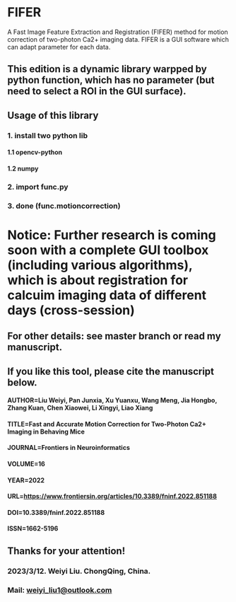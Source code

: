 # FIFER
A Fast Image Feature Extraction and Registration (FIFER) method for motion correction of two-photon Ca2+ imaging data. FIFER is a GUI software which can adapt parameter for each data.

## This edition is a dynamic library warpped by python function, which has **no parameter** (but need to select a ROI in the GUI surface).

## Usage of this library
### 1. install two python lib
#### 1.1 opencv-python
#### 1.2 numpy
### 2. import func.py
### 3. done (func.motioncorrection)

# Notice: Further research is coming soon with a complete GUI toolbox (including various algorithms), which is about registration for calcuim imaging data of different days (cross-session) 

## For other details: see master branch or read my manuscript.
## If you like this tool, please cite the manuscript below.
#### AUTHOR=Liu Weiyi, Pan Junxia, Xu Yuanxu, Wang Meng, Jia Hongbo, Zhang Kuan, Chen Xiaowei, Li Xingyi, Liao Xiang
#### TITLE=Fast and Accurate Motion Correction for Two-Photon Ca2+ Imaging in Behaving Mice
#### JOURNAL=Frontiers in Neuroinformatics
#### VOLUME=16
#### YEAR=2022
#### URL=https://www.frontiersin.org/articles/10.3389/fninf.2022.851188
#### DOI=10.3389/fninf.2022.851188
#### ISSN=1662-5196

## Thanks for your attention!
### 2023/3/12. Weiyi Liu. ChongQing, China.
### Mail: weiyi_liu1@outlook.com
